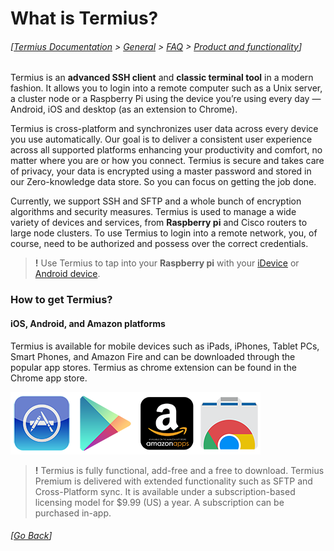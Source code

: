 # What is Termius?
###### [[Termius Documentation](../../../README.md) > [General](../../README.md) > [FAQ](../README.md) > [Product and functionality](README.md)] 

Termius is an **advanced SSH client** and **classic terminal tool** in a modern fashion. It allows you to login into a remote computer such as a Unix server, a cluster node or a Raspberry Pi using the device you’re using every day — Android, iOS and desktop (as an extension to Chrome).

Termius is cross-platform and synchronizes user data across every device you use automatically. Our goal is to deliver a consistent user experience across all supported platforms enhancing your productivity and comfort, no matter where you are or how you connect. Termius is secure and takes care of privacy, your data is encrypted using a master password and stored in our Zero-knowledge data store. So you can focus on getting the job done.

Currently, we support SSH and SFTP and a whole bunch of encryption algorithms and security measures. Termius is used to manage a wide variety of devices and services, from **Raspberry pi** and Cisco routers to large node clusters. To use Termius to login into a remote network, you, of course, need to be authorized and possess over the correct credentials.

> **!** Use Termius to tap into your **Raspberry pi** with your [iDevice](https://www.raspberrypi.org/documentation/remote-access/ssh/ios.md) or [Android device](https://www.raspberrypi.org/documentation/remote-access/ssh/android.md).

### How to get Termius?
#### iOS, Android, and Amazon platforms

Termius is available for mobile devices such as iPads, iPhones, Tablet PCs, Smart Phones, and Amazon Fire and can be downloaded through the popular app stores. Termius as chrome extension can be found in the Chrome app store.

[![iTunes](../../.images/apple.png)](https://itunes.apple.com/us/app/server-auditor/id549039908)[![Google Play](../../.images/google.png)](https://play.google.com/store/apps/details?id=com.server.auditor.ssh.client)[![Amazon](../../.images/amazon.png)](https://www.amazon.com/serverauditor-SSH-client-shell-terminal/dp/B008PAGIGM/ref=sr_1_1?s=digital-text&ie=UTF8&qid=1469793430&sr=8-1&keywords=Termius)[![Chome](../../.images/chrome.png)](https://chrome.google.com/webstore/detail/serverauditor-ssh-client/fjcdjmmkgnkgihjnlbgcdamkadlkbmam)

> **!** Termius is fully functional, add-free and a free to download. Termius Premium is delivered with extended functionality such as SFTP and Cross-Platform sync. It is available under a subscription-based licensing model for $9.99 (US) a year. A subscription can be purchased in-app.

###### [[Go Back](README.md)]
